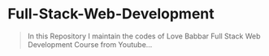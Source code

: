 # Full-Stack-Web-Development

> In this Repository I maintain the codes of Love Babbar Full Stack Web Development Course from Youtube...
